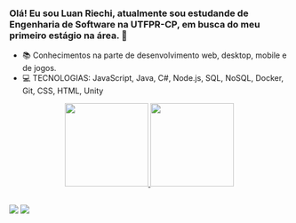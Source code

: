 ### Olá! Eu sou Luan Riechi, atualmente sou estudande de Engenharia de Software na UTFPR-CP, em busca do meu primeiro estágio na área. 👋

- :books: Conhecimentos na parte de desenvolvimento web, desktop, mobile e de jogos.
- :computer: TECNOLOGIAS: JavaScript, Java, C#, Node.js, SQL, NoSQL, Docker, Git, CSS, HTML, Unity
  
<div align="center">
  <a href="https://github.com/luanriechi">
  <img height="150em" src="https://github-readme-stats-sigma-five.vercel.app/api?username=luanriechi&show_icons=true&theme=merko&include_all_commits=true"/>
  <img height="150em" src="https://github-readme-stats.vercel.app/api/top-langs?username=luanriechi&langs_count=5&hide=shaderLab,HLSL&hide_progress=true&theme=merko"/>
</div>

##
<div>  
  <a href = "mailto:luanriechi@alunos.utfpr.edu.br"><img src="https://img.shields.io/badge/-Gmail-%23333?style=for-the-badge&logo=gmail&logoColor=white" target="_blank"></a>
  <a href="https://www.linkedin.com/in/luanriechi/" target="_blank"><img src="https://img.shields.io/badge/-LinkedIn-%230077B5?style=for-the-badge&logo=linkedin&logoColor=white" target="_blank"></a> 
 </div> 
